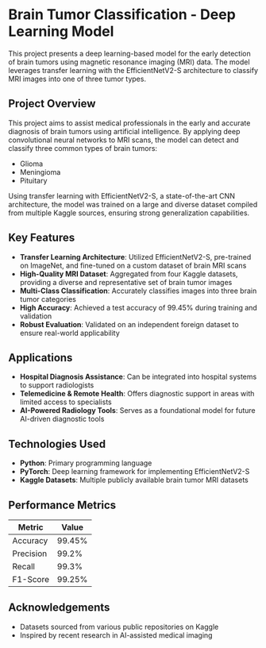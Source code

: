 # Brain Tumor Classification - Deep Learning Model

This project presents a deep learning-based model for the early detection of brain tumors using magnetic resonance imaging (MRI) data. The model leverages transfer learning with the EfficientNetV2-S architecture to classify MRI images into one of three tumor types.

## Project Overview

This project aims to assist medical professionals in the early and accurate diagnosis of brain tumors using artificial intelligence. By applying deep convolutional neural networks to MRI scans, the model can detect and classify three common types of brain tumors:

- Glioma
- Meningioma
- Pituitary

Using transfer learning with EfficientNetV2-S, a state-of-the-art CNN architecture, the model was trained on a large and diverse dataset compiled from multiple Kaggle sources, ensuring strong generalization capabilities.

## Key Features

- **Transfer Learning Architecture**: Utilized EfficientNetV2-S, pre-trained on ImageNet, and fine-tuned on a custom dataset of brain MRI scans
- **High-Quality MRI Dataset**: Aggregated from four Kaggle datasets, providing a diverse and representative set of brain tumor images
- **Multi-Class Classification**: Accurately classifies images into three brain tumor categories
- **High Accuracy**: Achieved a test accuracy of 99.45% during training and validation
- **Robust Evaluation**: Validated on an independent foreign dataset to ensure real-world applicability

## Applications

- **Hospital Diagnosis Assistance**: Can be integrated into hospital systems to support radiologists
- **Telemedicine & Remote Health**: Offers diagnostic support in areas with limited access to specialists
- **AI-Powered Radiology Tools**: Serves as a foundational model for future AI-driven diagnostic tools

## Technologies Used

- **Python**: Primary programming language
- **PyTorch**: Deep learning framework for implementing EfficientNetV2-S
- **Kaggle Datasets**: Multiple publicly available brain tumor MRI datasets

## Performance Metrics


| Metric        | Value   |
|--------------|---------|
| Accuracy     | 99.45%  |
| Precision    | 99.2%   |
| Recall       | 99.3%   |
| F1-Score     | 99.25%  |


## Acknowledgements

- Datasets sourced from various public repositories on Kaggle
- Inspired by recent research in AI-assisted medical imaging
